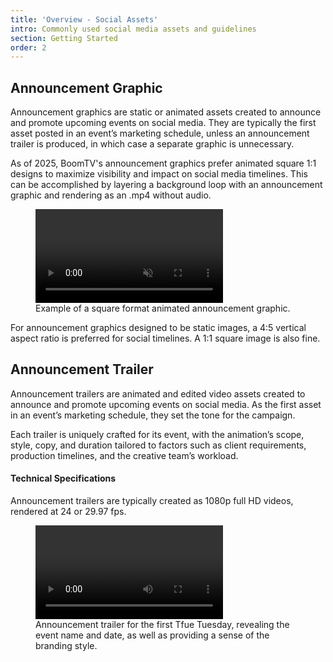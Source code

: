 ```yaml
---
title: 'Overview - Social Assets'
intro: Commonly used social media assets and guidelines
section: Getting Started
order: 2
---
```


## Announcement Graphic

Announcement graphics are static or animated assets created to announce and promote upcoming events on social media. They are typically the first asset posted in an event’s marketing schedule, unless an announcement trailer is produced, in which case a separate graphic is unnecessary.

As of 2025, BoomTV's announcement graphics prefer animated square 1:1 designs to maximize visibility and impact on social media timelines. This can be accomplished by layering a background loop with an announcement graphic and rendering as an .mp4 without audio.

<figure>
    <video autoplay loop muted playsinline>
        <source src="/src/assets/img/getting started/Announcement_Example.mp4" type="video/mp4">
        Your browser does not support the video tag.
      </video>
      <figcaption>Example of a square format animated announcement graphic.</figcaption>
  </figure>

For announcement graphics designed to be static images, a 4:5 vertical aspect ratio is preferred for social timelines. A 1:1 square image is also fine.

## Announcement Trailer

Announcement trailers are animated and edited video assets created to announce and promote upcoming events on social media. As the first asset in an event’s marketing schedule, they set the tone for the campaign.

Each trailer is uniquely crafted for its event, with the animation’s scope, style, copy, and duration tailored to factors such as client requirements, production timelines, and the creative team’s workload.

#### Technical Specifications

Announcement trailers are typically created as 1080p full HD videos, rendered at 24 or 29.97 fps.

<figure>
    <video controls playsinline>
        <source src="/src/assets/img/getting started/tfueAnnounce_compressed.mp4" type="video/mp4">
        Your browser does not support the video tag.
      </video><figcaption>Announcement trailer for the first Tfue Tuesday, revealing the event name and date, as well as providing a sense of the branding style.</figcaption>
  </figure>
